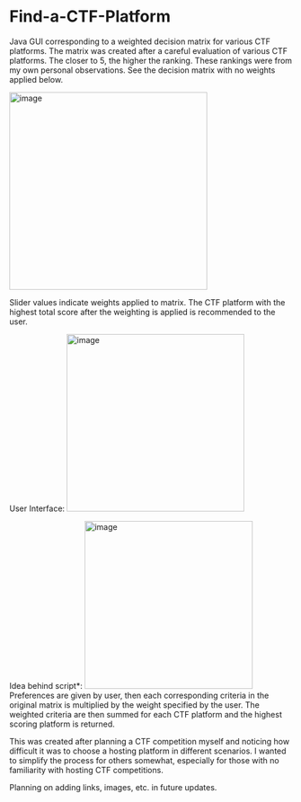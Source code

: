 # Find-a-CTF-Platform
 
Java GUI corresponding to a weighted decision matrix for various CTF platforms. The matrix was created after a careful evaluation of various CTF platforms. The closer to 5, the higher the ranking. These rankings were from my own personal observations. See the decision matrix with no weights applied below. 

<img width="352" alt="image" src="https://user-images.githubusercontent.com/56458880/236636143-784a69af-a443-43e2-9e87-006eee01eab9.png">

Slider values indicate weights applied to matrix. The CTF platform with the highest total score after the weighting is applied is recommended to the user.

User Interface:
<img width="316" alt="image" src="https://user-images.githubusercontent.com/56458880/236636246-7fe265a4-75f4-4bb3-8499-13cee8a693a6.png">

Idea behind script*:
<img width="299" alt="image" src="https://user-images.githubusercontent.com/56458880/236636272-d0a6dd58-be1d-4d1d-88e5-719908fab1c1.png">
Preferences are given by user, then each corresponding criteria in the original matrix is multiplied by the weight specified by the user. The weighted criteria are then summed for each CTF platform and the highest scoring platform is returned. 

This was created after planning a CTF competition myself and noticing how difficult it was to choose a hosting platform in different scenarios. I wanted to simplify the process for others somewhat, especially for those with no familiarity with hosting CTF competitions. 

Planning on adding links, images, etc. in future updates.
